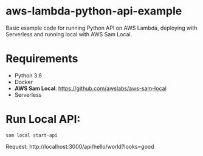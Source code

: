 # aws-lambda-python-api-example
Basic example code for running Python API on AWS Lambda, deploying with Serverless and running local with AWS Sam Local.

# Requirements

- Python 3.6
- Docker
- **AWS Sam Local**: https://github.com/awslabs/aws-sam-local
- Serverless

# Run Local API:

```
sam local start-api
```
Request: http://localhost:3000/api/hello/world?looks=good
